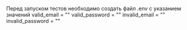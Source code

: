 Перед запуском тестов необходимо создать файл .env с указанием значений
valid_email = ""
valid_password = ""
invalid_email = ""
invalid_password = ""
